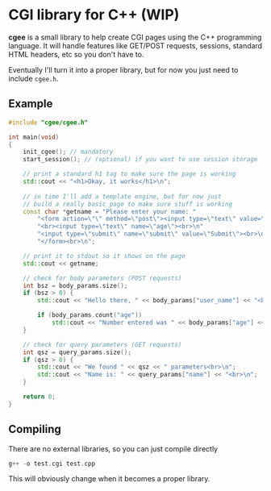 # CGI library for C++ (WIP)

**cgee** is a small library to help create CGI pages using the C++ programming language. It will handle 
features like GET/POST requests, sessions, standard HTML headers, etc so you don't have to.

Eventually I'll turn it into a proper library, but for now you just need to include `cgee.h`.

## Example

```cpp
#include "cgee/cgee.h"

int main(void)
{
    init_cgee(); // mandatory
    start_session(); // (optional) if you want to use session storage

    // print a standard h1 tag to make sure the page is working
    std::cout << "<h1>Okay, it works</h1>\n";
    
    // in time I'll add a template engine, but for now just 
    // build a really basic page to make sure stuff is working
    const char *getname = "Please enter your name: "
        "<form action=\"\" method=\"post\"><input type=\"text\" value=\"\" name=\"user_name\">"
        "<br><input type=\"text\" name=\"age\"><br>\n"
        "<input type=\"submit\" name=\"submit\" value=\"Submit\"><br>\n"
        "</form><br>\n";

    // print it to stdout so it shows on the page
    std::cout << getname;

    // check for body parameters (POST requests)
    int bsz = body_params.size();
    if (bsz > 0) {
        std::cout << "Hello there, " << body_params["user_name"] << "<br>\n";

        if (body_params.count("age"))
            std::cout << "Number entered was " << body_params["age"] << "<br>\n";
    }

    // check for query parameters (GET requests)
    int qsz = query_params.size();
    if (qsz > 0) {
        std::cout << "We found " << qsz << " parameters<br>\n";
        std::cout << "Name is: " << query_params["name"] << "<br>\n";
    }

    return 0;
}
```

## Compiling

There are no external libraries, so you can just compile directly

```cpp
g++ -o test.cgi test.cpp
```

This will obviously change when it becomes a proper library.
